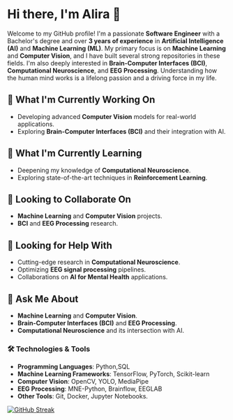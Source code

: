 # Hi there, I'm Alira 👋

Welcome to my GitHub profile! I'm a passionate **Software Engineer** with a Bachelor's degree and over **3 years of experience** in **Artificial Intelligence (AI)** and **Machine Learning (ML)**. My primary focus is on **Machine Learning** and **Computer Vision**, and I have built several strong repositories in these fields. I'm also deeply interested in **Brain-Computer Interfaces (BCI)**, **Computational Neuroscience**, and **EEG Processing**. Understanding how the human mind works is a lifelong passion and a driving force in my life.

## 🔭 What I'm Currently Working On
- Developing advanced **Computer Vision** models for real-world applications.
- Exploring **Brain-Computer Interfaces (BCI)** and their integration with AI.

## 🌱 What I'm Currently Learning
- Deepening my knowledge of **Computational Neuroscience**.
- Exploring state-of-the-art techniques in **Reinforcement Learning**.

## 👯 Looking to Collaborate On
- **Machine Learning** and **Computer Vision** projects.
- **BCI** and **EEG Processing** research.

## 🤔 Looking for Help With
- Cutting-edge research in **Computational Neuroscience**.
- Optimizing **EEG signal processing** pipelines.
- Collaborations on **AI for Mental Health** applications.

## 💬 Ask Me About
- **Machine Learning** and **Computer Vision**.
- **Brain-Computer Interfaces (BCI)** and **EEG Processing**.
- **Computational Neuroscience** and its intersection with AI.


### 🛠️ Technologies & Tools
- **Programming Languages**: Python,SQL
- **Machine Learning Frameworks**: TensorFlow, PyTorch, Scikit-learn
- **Computer Vision**: OpenCV, YOLO, MediaPipe
- **EEG Processing**: MNE-Python, Brainflow, EEGLAB
- **Other Tools**: Git, Docker, Jupyter Notebooks.


[![GitHub Streak](https://github-readme-streak-stats.herokuapp.com?user=alirzx&theme=dracula&hide_border=true&border_radius=5.1&date_format=M%20j%5B%2C%20Y%5D)](https://git.io/streak-stats)

